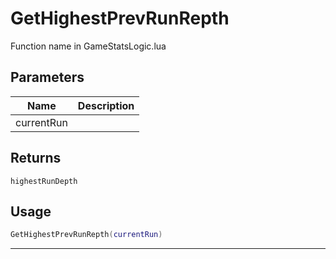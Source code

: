 # GetHighestPrevRunRepth

Function name in GameStatsLogic.lua

## Parameters

| Name       | Description |
| ---------- | ----------- |
| currentRun |             |

## Returns

`highestRunDepth`

## Usage

```lua
GetHighestPrevRunRepth(currentRun)
```

---
